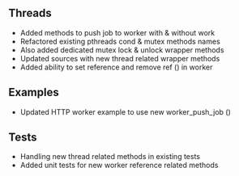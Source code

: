 ## Threads
- Added methods to push job to worker with & without work
- Refactored existing pthreads cond & mutex methods names
- Also added dedicated mutex lock & unlock wrapper methods
- Updated sources with new thread related wrapper methods
- Added ability to set reference and remove ref () in worker

## Examples
- Updated HTTP worker example to use new worker_push_job ()

## Tests
- Handling new thread related methods in existing tests
- Added unit tests for new worker reference related methods